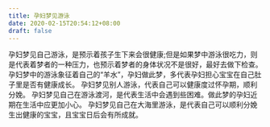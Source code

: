 ```yaml
---
title: 孕妇梦见游泳
date: 2020-02-15T20:54:12+08:00
draft: false
---
```


孕妇梦见自己游泳，是预示着孩子生下来会很健康;但是如果梦中游泳很吃力，则是代表着梦者的一种压力，也预示着梦者的身体状况不是很好，最好去做下检查。孕妇梦中的游泳象征着自己的“羊水”，孕妇做此梦，多代表孕妇担心宝宝在自己肚子里是否有健康成长。
孕妇梦见别人游泳，代表自己可以健康度过怀孕期，顺利分娩。
孕妇梦见自己在游泳渡河，是代表生活中会遇到些困难。做此梦的孕妇近期在生活中应更加小心。
孕妇梦见自己在大海里游泳，是代表自己可以顺利分娩生出健康的宝宝，且宝宝日后会有所成就。